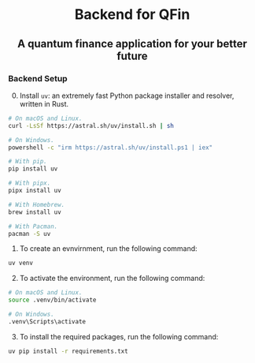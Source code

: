 <h1 style='text-align: center;'>Backend for QFin</h1>
<h2 style='text-align: center;'>A quantum finance application for your better future</h2>

<h3>Backend Setup</h3>

0. Install `uv`: an extremely fast Python package installer and resolver, written in Rust.
```bash
# On macOS and Linux.
curl -LsSf https://astral.sh/uv/install.sh | sh

# On Windows.
powershell -c "irm https://astral.sh/uv/install.ps1 | iex"

# With pip.
pip install uv

# With pipx.
pipx install uv

# With Homebrew.
brew install uv

# With Pacman.
pacman -S uv
```

1. To create an evnvirnment, run the following command:
```bash
uv venv
```
2. To activate the environment, run the following command:
```bash
# On macOS and Linux.
source .venv/bin/activate

# On Windows.
.venv\Scripts\activate
```
3. To install the required packages, run the following command:
```bash
uv pip install -r requirements.txt
```